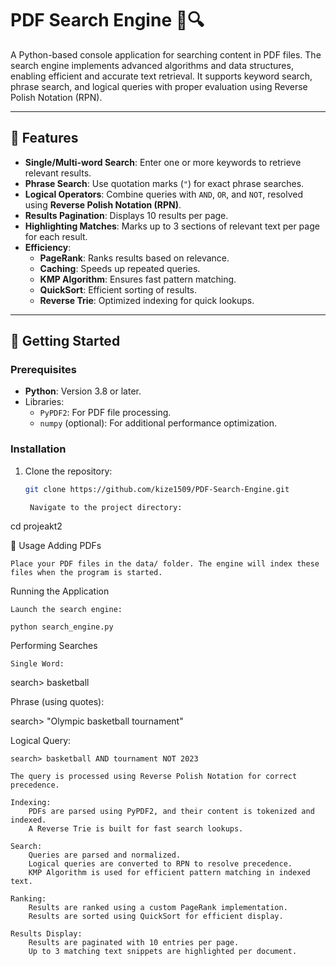 # PDF Search Engine 📄🔍

A Python-based console application for searching content in PDF files. The search engine implements advanced algorithms and data structures, enabling efficient and accurate text retrieval. It supports keyword search, phrase search, and logical queries with proper evaluation using Reverse Polish Notation (RPN).

---

## 🌟 Features

- **Single/Multi-word Search**: Enter one or more keywords to retrieve relevant results.
- **Phrase Search**: Use quotation marks (`"`) for exact phrase searches.
- **Logical Operators**: Combine queries with `AND`, `OR`, and `NOT`, resolved using **Reverse Polish Notation (RPN)**.
- **Results Pagination**: Displays 10 results per page.
- **Highlighting Matches**: Marks up to 3 sections of relevant text per page for each result.
- **Efficiency**:
  - **PageRank**: Ranks results based on relevance.
  - **Caching**: Speeds up repeated queries.
  - **KMP Algorithm**: Ensures fast pattern matching.
  - **QuickSort**: Efficient sorting of results.
  - **Reverse Trie**: Optimized indexing for quick lookups.

---

## 🚀 Getting Started

### Prerequisites

- **Python**: Version 3.8 or later.
- Libraries:
  - `PyPDF2`: For PDF file processing.
  - `numpy` (optional): For additional performance optimization.

### Installation

1. Clone the repository:
   ```bash
   git clone https://github.com/kize1509/PDF-Search-Engine.git

    Navigate to the project directory:

cd projeakt2



🔧 Usage
Adding PDFs

    Place your PDF files in the data/ folder. The engine will index these files when the program is started.

Running the Application

    Launch the search engine:

    python search_engine.py

Performing Searches

    Single Word:

search> basketball

Phrase (using quotes):

search> "Olympic basketball tournament"

Logical Query:

    search> basketball AND tournament NOT 2023

    The query is processed using Reverse Polish Notation for correct precedence.

    Indexing:
        PDFs are parsed using PyPDF2, and their content is tokenized and indexed.
        A Reverse Trie is built for fast search lookups.

    Search:
        Queries are parsed and normalized.
        Logical queries are converted to RPN to resolve precedence.
        KMP Algorithm is used for efficient pattern matching in indexed text.

    Ranking:
        Results are ranked using a custom PageRank implementation.
        Results are sorted using QuickSort for efficient display.

    Results Display:
        Results are paginated with 10 entries per page.
        Up to 3 matching text snippets are highlighted per document.
